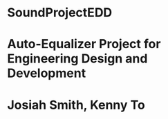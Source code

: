 # SoundProjectEDD
#
# Auto-Equalizer Project for Engineering Design and Development
#
# Josiah Smith, Kenny To
#
#
#
#
